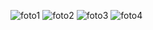 ![foto1](https://github.com/anaselbousklati/Webshop/assets/74158385/eda7a1c4-99a2-4825-85c6-2ac495070985)
![foto2](https://github.com/anaselbousklati/Webshop/assets/74158385/6d9ba0f8-34b9-429c-9b86-6bb8d204f8bf)
![foto3](https://github.com/anaselbousklati/Webshop/assets/74158385/7badef64-536c-41ff-8877-5418830390e5)
![foto4](https://github.com/anaselbousklati/Webshop/assets/74158385/d8d3d94d-7c61-421b-af17-8add7fc195ce)
